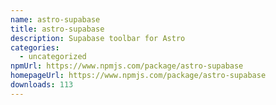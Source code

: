 ```yaml
---
name: astro-supabase
title: astro-supabase
description: Supabase toolbar for Astro
categories:
  - uncategorized
npmUrl: https://www.npmjs.com/package/astro-supabase
homepageUrl: https://www.npmjs.com/package/astro-supabase
downloads: 113
---
```

